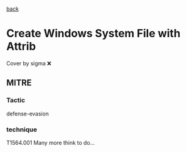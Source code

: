 [back](../index.md)
# Create Windows System File with Attrib
Cover by sigma :x: 
## MITRE
### Tactic
defense-evasion
### technique
T1564.001
Many more think to do...